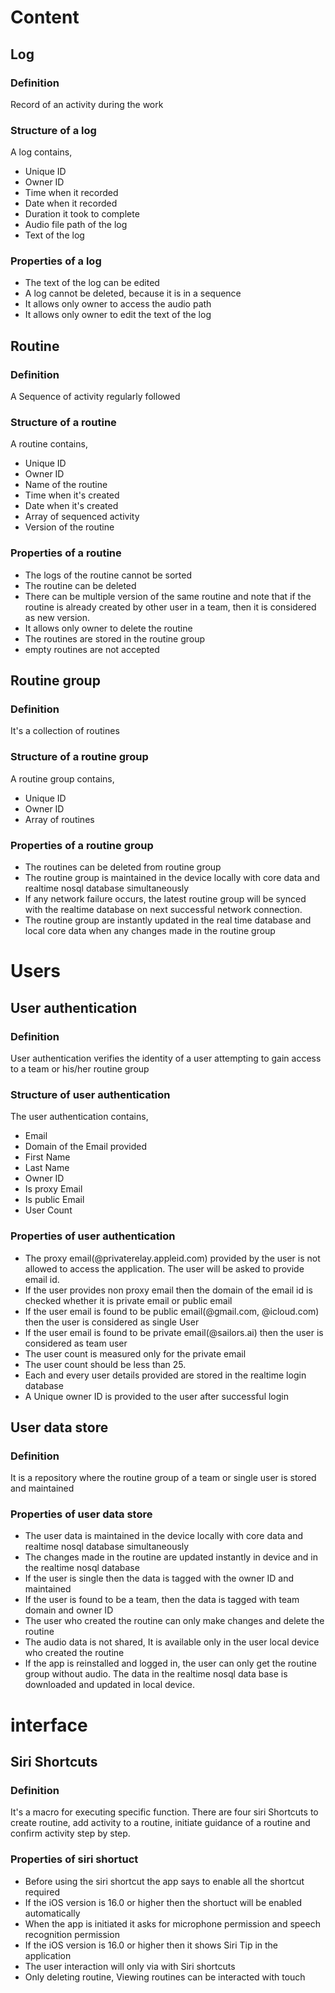 # Content

## Log

### Definition
Record of an activity during the work

### Structure of a log
A log contains,
- Unique ID
- Owner ID
- Time when it recorded
- Date when it recorded
- Duration it took to complete
- Audio file path of the log
- Text of the log

### Properties of a log
- The text of the log can be edited
- A log cannot be deleted, because it is in a sequence
- It allows only owner to access the audio path
- It allows only owner to edit the text of the log

## Routine

### Definition
A Sequence of activity regularly followed

### Structure of a routine
A routine contains,
- Unique ID
- Owner ID
- Name of the routine
- Time when it's created
- Date when it's created
- Array of sequenced activity
- Version of the routine

### Properties of a routine
- The logs of the routine cannot be sorted
- The routine can be deleted
- There can be multiple version of the same routine and note that if the routine is already created by other user in a team, then it is considered as new version.
- It allows only owner to delete the routine
- The routines are stored in the routine group
- empty routines are not accepted

## Routine group

### Definition
It's a collection of routines

### Structure of a routine group
A routine group contains,
- Unique ID
- Owner ID
- Array of routines

### Properties of a routine group
- The routines can be deleted from routine group
- The routine group is maintained in the device locally with core data and realtime nosql database simultaneously
- If any network failure occurs, the latest routine group will be synced with the realtime database on next successful network connection.
- The routine group are instantly updated in the real time database and local core data when any changes made in the routine group

# Users

## User authentication

### Definition
User authentication verifies the identity of a user attempting to gain access to a team or his/her routine group

### Structure of user authentication
The user authentication contains,
- Email
- Domain of the Email provided
- First Name
- Last Name
- Owner ID
- Is proxy Email
- Is public Email
- User Count

### Properties of user authentication
- The proxy email(@privaterelay.appleid.com) provided by the user is not allowed to access the application.  The user will be asked to provide email id.
- If the user provides non proxy email then the domain of the email id is checked whether it is private email or public email
- If the user email is found to be public email(@gmail.com, @icloud.com) then the user is considered as single User
- If the user email is found to be private email(@sailors.ai) then the user is considered as team user
- The user count is measured only for the private email
- The user count should be less than 25.
- Each and every user details provided are stored in the realtime login database
- A Unique owner ID is provided to the user after successful login

## User data store

### Definition
It is a repository where the routine group of a team or single user is stored and maintained

### Properties of user data store
- The user data is maintained in the device locally with core data and realtime nosql database simultaneously
- The changes made in the routine are updated instantly in device and in the realtime nosql database
- If the user is single then the data is tagged with the owner ID and maintained
- If the user is found to be a team, then the data is tagged with team domain and owner ID
- The user who created the routine can only make changes and delete the routine
- The audio data is not shared, It is available only in the user local device who created the routine
- If the app is reinstalled and logged in, the user can only get the routine group without audio.  The data in the realtime nosql data base is downloaded and updated in local device.

# interface

## Siri Shortcuts

### Definition
It's a macro for executing specific function.  There are four siri Shortcuts to create routine, add activity to a routine, initiate guidance of a routine and confirm activity step by step.

### Properties of siri shortuct
- Before using the siri shortcut the app says to enable all the shortcut required
- If the iOS version is 16.0 or higher then the shortuct will be enabled automatically
- When the app is initiated it asks for microphone permission and speech recognition permission
- If the iOS version is 16.0 or higher then it shows Siri Tip in the application
- The user interaction will only via with Siri shortcuts
- Only deleting routine, Viewing routines can be interacted with touch
